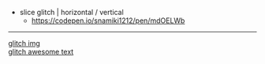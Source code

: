 - slice glitch | horizontal / vertical
  - https://codepen.io/snamiki1212/pen/mdOELWb

---

<div><a href="examples/glitch-img/index.html">glitch img</a></div>
<div><a href="examples/glitch-awesome-text/index.html">glitch awesome text</a></div>
